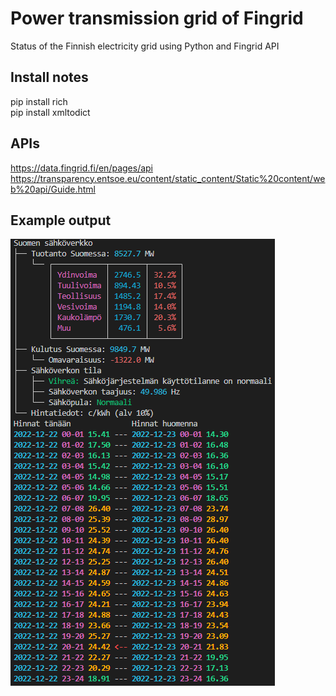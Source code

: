 # Power transmission grid of Fingrid

Status of the Finnish electricity grid using Python and Fingrid API  

## Install notes

pip install rich  
pip install xmltodict  

## APIs

https://data.fingrid.fi/en/pages/api
https://transparency.entsoe.eu/content/static_content/Static%20content/web%20api/Guide.html

## Example output

![Alt text](output.png?raw=true "Example output")